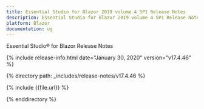 ```yaml
---
title: Essential Studio for Blazor 2019 volume 4 SP1 Release Notes  
description: Essential Studio for Blazor 2019 volume 4 SP1 Release Notes  
platform: Blazor
documentation: ug
---
```


Essential Studio&reg; for Blazor  Release Notes  

{% include release-info.html date="January 30, 2020"  version="v17.4.46" %} 

{% directory path: _includes/release-notes/v17.4.46 %}

{% include {{file.url}} %}

{% enddirectory %}

